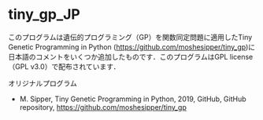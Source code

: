 # tiny_gp_JP

このプログラムは遺伝的プログラミング（GP）を関数同定問題に適用したTiny Genetic Programming in Python (https://github.com/moshesipper/tiny_gp)に日本語のコメントをいくつか追加したものです．このプログラムはGPL license（GPL v3.0）で配布されています．

オリジナルプログラム
- M. Sipper, Tiny Genetic Programming in Python, 2019, GitHub, GitHub repository, https://github.com/moshesipper/tiny_gp
